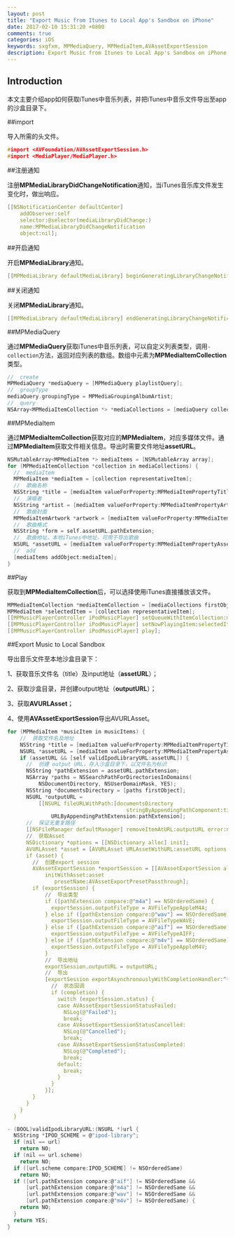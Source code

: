 ```yaml
---
layout: post
title: "Export Music from Itunes to Local App's Sandbox on iPhone"
date: 2017-02-10 15:31:20 +0800
comments: true
categories: iOS
keywords: sxgfxm, MPMediaQuery, MPMediaItem,AVAssetExportSession
description: Export Music from Itunes to Local App's Sandbox on iPhone
---
```


## Introduction

本文主要介绍app如何获取iTunes中音乐列表，并把iTunes中音乐文件导出至app的沙盒目录下。

<!--more-->

##import

导入所需的头文件。



~~~c
#import <AVFoundation/AVAssetExportSession.h>
#import <MediaPlayer/MediaPlayer.h>
~~~

##注册通知

注册**MPMediaLibraryDidChangeNotification**通知，当iTunes音乐库文件发生变化时，做出响应。



~~~c
[[NSNotificationCenter defaultCenter]
    addObserver:self
    selector:@selector(mediaLibraryDidChange:)
    name:MPMediaLibraryDidChangeNotification
    object:nil];
~~~

##开启通知

开启**MPMediaLibrary**通知。



~~~c
[[MPMediaLibrary defaultMediaLibrary] beginGeneratingLibraryChangeNotifications];
~~~

##关闭通知

关闭**MPMediaLibrary**通知。



~~~c
[[MPMediaLibrary defaultMediaLibrary] endGeneratingLibraryChangeNotifications];
~~~

##MPMediaQuery

通过**MPMediaQuery**获取iTunes中音乐列表，可以自定义列表类型，调用`-collection`方法，返回对应列表的数组。数组中元素为**MPMediaItemCollection**类型。



~~~c
//  create
MPMediaQuery *mediaQuery = [MPMediaQuery playlistQuery];
//  groupType
mediaQuery.groupingType = MPMediaGroupingAlbumArtist;
//  query
NSArray<MPMediaItemCollection *> *mediaCollections = [mediaQuery collections];
~~~

##MPMediaItem

通过**MPMediaItemCollection**获取对应的**MPMediaItem**，对应多媒体文件。通过**MPMediaItem**获取文件相关信息。导出时需要文件地址**assetURL**。



~~~c
NSMutableArray<MPMediaItem *> mediaItems = [NSMutableArray array];
for (MPMediaItemCollection *collection in mediaCollections) {
  //  mediaItem
  MPMediaItem *mediaItem = [collection representativeItem];
  //  歌曲名称
  NSString *title = [mediaItem valueForProperty:MPMediaItemPropertyTitle];
  //  演唱者
  NSString *artist = [mediaItem valueForProperty:MPMediaItemPropertyArtist];
  //  歌曲封面
  MPMediaItemArtwork *artwork = [mediaItem valueForProperty:MPMediaItemPropertyArtwork];
  //  歌曲格式
  NSString *form = self.assetURL.pathExtension;
  //  歌曲地址，本地iTunes中地址，可用于导出歌曲
  NSURL *assetURL = [mediaItem valueForProperty:MPMediaItemPropertyAssetURL];
  //  add
  [mediaItems addObject:mediaItem];
}
~~~

##Play

获取到**MPMediaItemCollection**后，可以选择使用iTunes直接播放该文件。



~~~c
MPMediaItemCollection *mediaItemCollection = [mediaCollections firstObject];
MPMediaItem *selectedItem = [collection representativeItem];
[[MPMusicPlayerController iPodMusicPlayer] setQueueWithItemCollection:mediaItemCollection];
[[MPMusicPlayerController iPodMusicPlayer] setNowPlayingItem:selectedItem];
[[MPMusicPlayerController iPodMusicPlayer] play];
~~~

##Export Music to Local Sandbox

导出音乐文件至本地沙盒目录下：

1、获取音乐文件名（title）及input地址（**assetURL**）；

2、获取沙盒目录，并创建output地址（**outputURL**）；

3、获取**AVURLAsset**；

4、使用**AVAssetExportSession**导出AVURLAsset。



~~~c
for (MPMediaItem *musicItem in musicItems) {
    //  获取文件名及地址
    NSString *title = [mediaItem valueForProperty:MPMediaItemPropertyTitle];
    NSURL *assetURL = [mediaItem valueForProperty:MPMediaItemPropertyAssetURL];
    if (assetURL && [self validIpodLibraryURL:assetURL]) {
      //  创建 output URL，存入沙盒目录下，以文件名为标识
      NSString *pathExtension = assetURL.pathExtension;
      NSArray *paths = NSSearchPathForDirectoriesInDomains(
          NSDocumentDirectory, NSUserDomainMask, YES);
      NSString *documentsDirectory = [paths firstObject];
      NSURL *outputURL =
          [[NSURL fileURLWithPath:[documentsDirectory
                                      stringByAppendingPathComponent:title]]
              URLByAppendingPathExtension:pathExtension];
      //  保证无重复路径
      [[NSFileManager defaultManager] removeItemAtURL:outputURL error:nil];
      //  获取Asset
      NSDictionary *options = [[NSDictionary alloc] init];
      AVURLAsset *asset = [AVURLAsset URLAssetWithURL:assetURL options:options];
      if (asset) {
        //  创建export session
        AVAssetExportSession *exportSession = [[AVAssetExportSession alloc]
            initWithAsset:asset
               presetName:AVAssetExportPresetPassthrough];
        if (exportSession) {
            //  导出类型
            if ([pathExtension compare:@"m4a"] == NSOrderedSame) {
              exportSession.outputFileType = AVFileTypeAppleM4A;
            } else if ([pathExtension compare:@"wav"] == NSOrderedSame) {
              exportSession.outputFileType = AVFileTypeWAVE;
            } else if ([pathExtension compare:@"aif"] == NSOrderedSame) {
              exportSession.outputFileType = AVFileTypeAIFF;
            } else if ([pathExtension compare:@"m4v"] == NSOrderedSame) {
              exportSession.outputFileType = AVFileTypeAppleM4V;
            }
            //  导出地址
            exportSession.outputURL = outputURL;
            //  导出
            [exportSession exportAsynchronouslyWithCompletionHandler:^{
              //  状态回调
              if (completion) {
                switch (exportSession.status) {
                case AVAssetExportSessionStatusFailed:
                  NSLog(@"Failed");
                  break;
                case AVAssetExportSessionStatusCancelled:
                  NSLog(@"Cancelled");
                  break;
                case AVAssetExportSessionStatusCompleted:
                  NSLog(@"Completed");
                  break;
                default:
                  break;
                }
              }
            }];
        }
      }
    }
  }
~~~
~~~c
- (BOOL)validIpodLibraryURL:(NSURL *)url {
  NSString *IPOD_SCHEME = @"ipod-library";
  if (nil == url)
    return NO;
  if (nil == url.scheme)
    return NO;
  if ([url.scheme compare:IPOD_SCHEME] != NSOrderedSame)
    return NO;
  if ([url.pathExtension compare:@"aif"] != NSOrderedSame &&
      [url.pathExtension compare:@"m4a"] != NSOrderedSame &&
      [url.pathExtension compare:@"wav"] != NSOrderedSame &&
      [url.pathExtension compare:@"m4v"] != NSOrderedSame) {
    return NO;
  }
  return YES;
}
~~~

